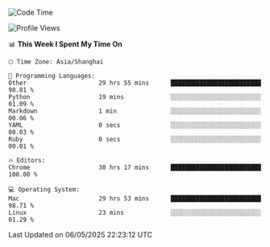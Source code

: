 <!--START_SECTION:waka-->
![Code Time](http://img.shields.io/badge/Code%20Time-3%2C888%20hrs%2015%20mins-blue)

![Profile Views](http://img.shields.io/badge/Profile%20Views-0-blue)

📊 **This Week I Spent My Time On** 

```text
🕑︎ Time Zone: Asia/Shanghai

💬 Programming Languages: 
Other                    29 hrs 55 mins      █████████████████████████   98.81 % 
Python                   19 mins             ░░░░░░░░░░░░░░░░░░░░░░░░░   01.09 % 
Markdown                 1 min               ░░░░░░░░░░░░░░░░░░░░░░░░░   00.06 % 
YAML                     0 secs              ░░░░░░░░░░░░░░░░░░░░░░░░░   00.03 % 
Ruby                     0 secs              ░░░░░░░░░░░░░░░░░░░░░░░░░   00.01 % 

🔥 Editors: 
Chrome                   30 hrs 17 mins      █████████████████████████   100.00 % 

💻 Operating System: 
Mac                      29 hrs 53 mins      █████████████████████████   98.71 % 
Linux                    23 mins             ░░░░░░░░░░░░░░░░░░░░░░░░░   01.29 % 
```


 Last Updated on 06/05/2025 22:23:12 UTC
<!--END_SECTION:waka-->